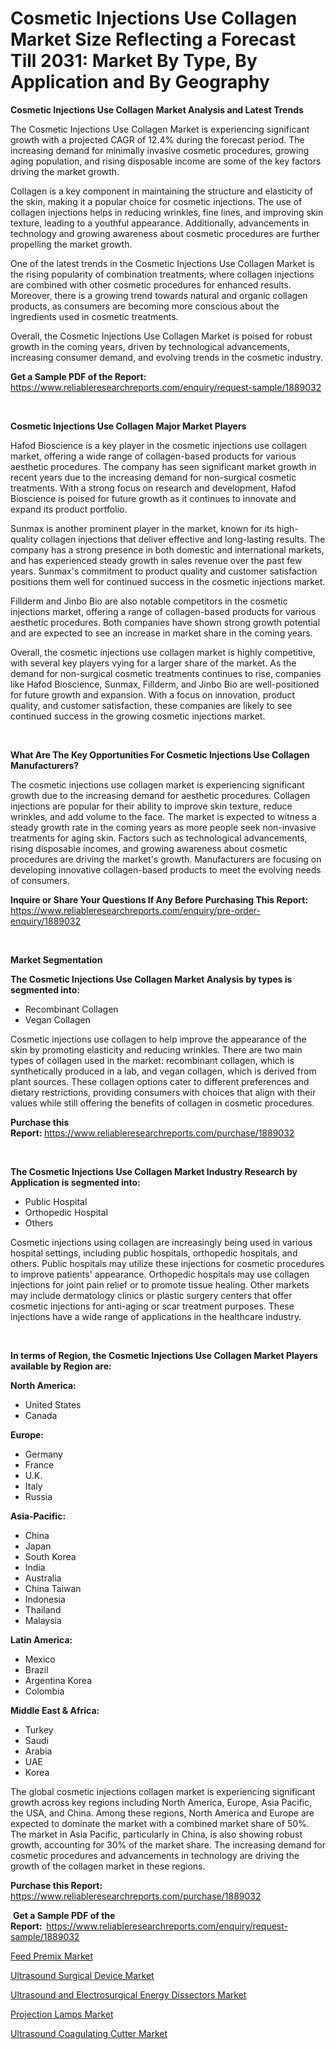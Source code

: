 <p><h1>Cosmetic Injections Use Collagen Market Size Reflecting a Forecast Till 2031: Market By Type, By Application and By Geography</h1></p><p><strong>Cosmetic Injections Use Collagen Market Analysis and Latest Trends</strong></p>
<p><p>The Cosmetic Injections Use Collagen Market is experiencing significant growth with a projected CAGR of 12.4% during the forecast period. The increasing demand for minimally invasive cosmetic procedures, growing aging population, and rising disposable income are some of the key factors driving the market growth.</p><p>Collagen is a key component in maintaining the structure and elasticity of the skin, making it a popular choice for cosmetic injections. The use of collagen injections helps in reducing wrinkles, fine lines, and improving skin texture, leading to a youthful appearance. Additionally, advancements in technology and growing awareness about cosmetic procedures are further propelling the market growth.</p><p>One of the latest trends in the Cosmetic Injections Use Collagen Market is the rising popularity of combination treatments, where collagen injections are combined with other cosmetic procedures for enhanced results. Moreover, there is a growing trend towards natural and organic collagen products, as consumers are becoming more conscious about the ingredients used in cosmetic treatments.</p><p>Overall, the Cosmetic Injections Use Collagen Market is poised for robust growth in the coming years, driven by technological advancements, increasing consumer demand, and evolving trends in the cosmetic industry.</p></p>
<p><strong>Get a Sample PDF of the Report:&nbsp;</strong> <a href="https://www.reliableresearchreports.com/enquiry/request-sample/1889032">https://www.reliableresearchreports.com/enquiry/request-sample/1889032</a></p>
<p>&nbsp;</p>
<p><strong>Cosmetic Injections Use Collagen Major Market Players</strong></p>
<p><p>Hafod Bioscience is a key player in the cosmetic injections use collagen market, offering a wide range of collagen-based products for various aesthetic procedures. The company has seen significant market growth in recent years due to the increasing demand for non-surgical cosmetic treatments. With a strong focus on research and development, Hafod Bioscience is poised for future growth as it continues to innovate and expand its product portfolio.</p><p>Sunmax is another prominent player in the market, known for its high-quality collagen injections that deliver effective and long-lasting results. The company has a strong presence in both domestic and international markets, and has experienced steady growth in sales revenue over the past few years. Sunmax's commitment to product quality and customer satisfaction positions them well for continued success in the cosmetic injections market.</p><p>Fillderm and Jinbo Bio are also notable competitors in the cosmetic injections market, offering a range of collagen-based products for various aesthetic procedures. Both companies have shown strong growth potential and are expected to see an increase in market share in the coming years.</p><p>Overall, the cosmetic injections use collagen market is highly competitive, with several key players vying for a larger share of the market. As the demand for non-surgical cosmetic treatments continues to rise, companies like Hafod Bioscience, Sunmax, Fillderm, and Jinbo Bio are well-positioned for future growth and expansion. With a focus on innovation, product quality, and customer satisfaction, these companies are likely to see continued success in the growing cosmetic injections market.</p></p>
<p>&nbsp;</p>
<p><strong>What Are The Key Opportunities For Cosmetic Injections Use Collagen Manufacturers?</strong></p>
<p><p>The cosmetic injections use collagen market is experiencing significant growth due to the increasing demand for aesthetic procedures. Collagen injections are popular for their ability to improve skin texture, reduce wrinkles, and add volume to the face. The market is expected to witness a steady growth rate in the coming years as more people seek non-invasive treatments for aging skin. Factors such as technological advancements, rising disposable incomes, and growing awareness about cosmetic procedures are driving the market's growth. Manufacturers are focusing on developing innovative collagen-based products to meet the evolving needs of consumers.</p></p>
<p><strong>Inquire or Share Your Questions If Any Before Purchasing This Report:</strong> <a href="https://www.reliableresearchreports.com/enquiry/pre-order-enquiry/1889032">https://www.reliableresearchreports.com/enquiry/pre-order-enquiry/1889032</a></p>
<p>&nbsp;</p>
<p><strong>Market Segmentation</strong></p>
<p><strong>The Cosmetic Injections Use Collagen Market Analysis by types is segmented into:</strong></p>
<p><ul><li>Recombinant Collagen</li><li>Vegan Collagen</li></ul></p>
<p><p>Cosmetic injections use collagen to help improve the appearance of the skin by promoting elasticity and reducing wrinkles. There are two main types of collagen used in the market: recombinant collagen, which is synthetically produced in a lab, and vegan collagen, which is derived from plant sources. These collagen options cater to different preferences and dietary restrictions, providing consumers with choices that align with their values while still offering the benefits of collagen in cosmetic procedures.</p></p>
<p><strong>Purchase this Report:&nbsp;</strong><a href="https://www.reliableresearchreports.com/purchase/1889032">https://www.reliableresearchreports.com/purchase/1889032</a></p>
<p>&nbsp;</p>
<p><strong>The Cosmetic Injections Use Collagen Market Industry Research by Application is segmented into:</strong></p>
<p><ul><li>Public Hospital</li><li>Orthopedic Hospital</li><li>Others</li></ul></p>
<p><p>Cosmetic injections using collagen are increasingly being used in various hospital settings, including public hospitals, orthopedic hospitals, and others. Public hospitals may utilize these injections for cosmetic procedures to improve patients' appearance. Orthopedic hospitals may use collagen injections for joint pain relief or to promote tissue healing. Other markets may include dermatology clinics or plastic surgery centers that offer cosmetic injections for anti-aging or scar treatment purposes. These injections have a wide range of applications in the healthcare industry.</p></p>
<p>&nbsp;</p>
<p><strong>In terms of Region, the Cosmetic Injections Use Collagen Market Players available by Region are:</strong></p>
<p>
    <p> <strong> North America: </strong>
        <ul>
            <li>United States</li>
            <li>Canada</li>
        </ul>
        </p> 
    <p> <strong> Europe: </strong>
        <ul>
            <li>Germany</li>
            <li>France</li>
            <li>U.K.</li>
            <li>Italy</li>
            <li>Russia</li>
        </ul>
        </p> 
    <p> <strong> Asia-Pacific: </strong>
        <ul>
            <li>China</li>
            <li>Japan</li>
            <li>South Korea</li>
            <li>India</li>
            <li>Australia</li>
            <li>China Taiwan</li>
            <li>Indonesia</li>
            <li>Thailand</li>
            <li>Malaysia</li>
        </ul>
        </p> 
    <p> <strong> Latin America: </strong>
        <ul>
            <li>Mexico</li>
            <li>Brazil</li>
            <li>Argentina Korea</li>
            <li>Colombia</li>
        </ul>
        </p> 
    <p> <strong> Middle East & Africa: </strong>
        <ul>
            <li>Turkey</li>
            <li>Saudi</li>
            <li>Arabia</li>
            <li>UAE</li>
            <li>Korea</li>
        </ul>
    </p>
    </p>
<p><p>The global cosmetic injections collagen market is experiencing significant growth across key regions including North America, Europe, Asia Pacific, the USA, and China. Among these regions, North America and Europe are expected to dominate the market with a combined market share of 50%. The market in Asia Pacific, particularly in China, is also showing robust growth, accounting for 30% of the market share. The increasing demand for cosmetic procedures and advancements in technology are driving the growth of the collagen market in these regions.</p></p>
<p><strong>Purchase this Report: </strong><a href="https://www.reliableresearchreports.com/purchase/1889032">https://www.reliableresearchreports.com/purchase/1889032</a></p>
<p>&nbsp;<strong>Get a Sample PDF of the Report:&nbsp;&nbsp;</strong><a href="https://www.reliableresearchreports.com/enquiry/request-sample/1889032">https://www.reliableresearchreports.com/enquiry/request-sample/1889032</a></p>
<p><strong></strong></p>
<p><p><a href="https://view.publitas.com/reportprime-1/feed-premix-market-size-reflecting-a-forecast-till-2031-market-by-type-by-application-and-by-geography/">Feed Premix Market</a></p><p><a href="https://unruly-ladybug-44b.notion.site/Ultrasound-Surgical-Device-Market-Research-Report-Forecasted-for-Period-from-2024-2031-by-Market--4e3a8737591043e6814f226451a18cdb">Ultrasound Surgical Device Market</a></p><p><a href="https://gentle-editor-9db.notion.site/Global-Ultrasound-and-Electrosurgical-Energy-Dissectors-Market-Size-and-Market-Trends-Insights-and--f5e763b3b11a48b8b995dbc6d6969001">Ultrasound and Electrosurgical Energy Dissectors Market</a></p><p><a href="https://view.publitas.com/reportprime-1/projection-lamps-market-size-2024-2031-global-industrial-analysis-key-geographical-regions-market-share-top-key-players-product-types-and-forecast-research-report/">Projection Lamps Market</a></p><p><a href="https://military-diascia-e68.notion.site/Ultrasound-Coagulating-Cutter-Market-Size-and-Examines-its-Market-Scope-with-a-Primary-Focus-on-Gr-214f09fc0ea24bffa178bb3ea120a059">Ultrasound Coagulating Cutter Market</a></p></p>